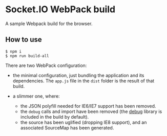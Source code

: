 # Socket.IO WebPack build

A sample Webpack build for the browser.

## How to use

```
$ npm i
$ npm run build-all
```

There are two WebPack configuration:

- the minimal configuration, just bundling the application and its dependencies. The `app.js` file in the `dist` folder is the result of that build.

- a slimmer one, where:
  - the JSON polyfill needed for IE6/IE7 support has been removed.
  - the `debug` calls and import have been removed (the [debug](https://github.com/visionmedia/debug) library is included in the build by default).
  - the source has been uglified (dropping IE8 support), and an associated SourceMap has been generated.
